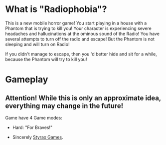 # What is "Radiophobia"?

This is a new mobile horror game!
You start playing in a house with a Phantom
that is trying to kill you!
Your
character is experiencing severe
headaches and hallucinations at
the ominous sound of the Radio!
You have
several attempts to turn off the radio and
escape! 
But the Phantom is not sleeping and will turn on
Radio!

If you didn't manage to escape, then you
'd better hide and sit for a
while, because the Phantom will try
to kill you!

# Gameplay
## Attention! While this is only an approximate idea, everything may change in the future!

Game have 4 Game modes:
- Hard:
"For Braves!"

- Sincerely [Styrax Games](https://play.google.com/store/apps/developer?id=Styrax+games).
